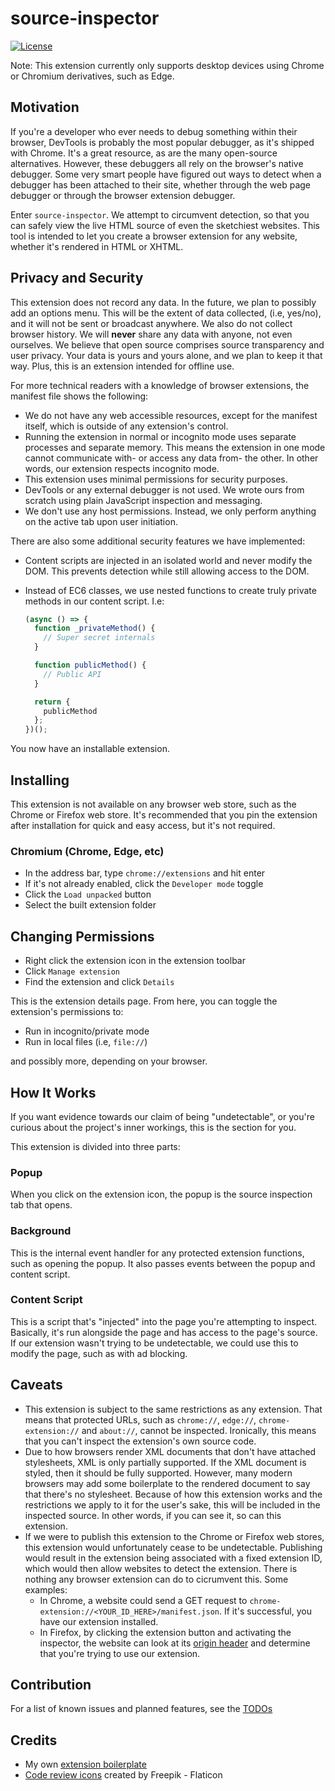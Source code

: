 # source-inspector

[![License][license-image]][license-url]

Note: This extension currently only supports desktop devices using Chrome or
Chromium derivatives, such as Edge.

## Motivation

If you're a developer who ever needs to debug something within their browser,
DevTools is probably the most popular debugger, as it's shipped with Chrome.
It's a great resource, as are the many open-source alternatives. However, these
debuggers all rely on the browser's native debugger. Some very smart people have
figured out ways to detect when a debugger has been attached to their site,
whether through the web page debugger or through the browser extension debugger.

Enter `source-inspector`. We attempt to circumvent detection, so that you can
safely view the live HTML source of even the sketchiest websites. This tool is
intended to let you create a browser extension for any website, whether it's
rendered in HTML or XHTML.

## Privacy and Security

This extension does not record any data. In the future, we plan to possibly add
an options menu. This will be the extent of data collected, (i.e, yes/no), and
it will not be sent or broadcast anywhere. We also do not collect browser
history. We will **never** share any data with anyone, not even ourselves.
We believe that open source comprises source transparency and user privacy.
Your data is yours and yours alone, and we plan to keep it that way. Plus,
this is an extension intended for offline use.

For more technical readers with a knowledge of browser extensions, the manifest
file shows the following:

- We do not have any web accessible resources, except for the manifest itself,
  which is outside of any extension's control.
- Running the extension in normal or incognito mode uses separate processes and
  separate memory. This means the extension in one mode cannot communicate
  with- or access any data from- the other. In other words, our extension
  respects incognito mode.
- This extension uses minimal permissions for security purposes.
- DevTools or any external debugger is not used. We wrote ours from scratch
  using plain JavaScript inspection and messaging.
- We don't use any host permissions. Instead, we only perform anything on the
  active tab upon user initiation.

There are also some additional security features we have implemented:

- Content scripts are injected in an isolated world and never modify the DOM.
  This prevents detection while still allowing access to the DOM.
- Instead of EC6 classes, we use nested functions to create truly
  private methods in our content script. I.e:

  ```ts
  (async () => {
    function _privateMethod() {
      // Super secret internals
    }

    function publicMethod() {
      // Public API
    }

    return {
      publicMethod
    };
  })();
  ```

  <!--


- All messages are validated to ensure that no part of the extension has been
  [compromised](https://chromium.googlesource.com/chromium/src/+/refs/heads/main/docs/security/compromised-renderers.md#Messaging).
  -->

Finally, for transparency's sake, yes, the initial commit added _a lot_. That's
because this project had been in the works for a while. This was a rich
opportunity to learn about React and more technical (X)HTML.
And in learning about React through this project, there were a few migrations
to get the nesting of diverse component states functional and implemented to
reasonable and modern coding standards.

## Building

In order to use this extension, you must first build it from source.

- Download the source code
- Open your IDE or terminal to the root of the project
- Run `npm install` to install dependencies
- To build the extension, start a development server:
  - For users, run `npm run start:prod` to run in production mode.
    This will create a folder `dist` containing the built extension.
  - For developers, run `npm run start:dev` or `npm start`
    to run in development mode. They are equivalent.
    This will create a folder `build` containing the built extension.
- Optionally, when the server says that webpack has compiled successfully,
  you can stop the server. (Ctrl+C, or Command+C on Mac)
  It's only necessary to keep it running if you plan on making changes
  to the source code and having them be patched in live. Though, in
  Chromium-based browsers, you will still be required to reload the extension
  manually, as there is no way to perform this automatically.
  <!-- Dev note:
  It might be possible if the server also managed a browser process that it
  could close and reopen, however this is far outside the scope of this
  project, and it's only necessary for testing, not installation.
  Too technical, too little gains. Perhaps someone could make a
  proof-of-concept Chromium extension testing boilerplate.
  -->

You now have an installable extension.

## Installing

This extension is not available on any browser web store, such as the Chrome
or Firefox web store. It's recommended that you pin the extension after
installation for quick and easy access, but it's not required.

### Chromium (Chrome, Edge, etc)

- In the address bar, type `chrome://extensions` and hit enter
- If it's not already enabled, click the `Developer mode` toggle
- Click the `Load unpacked` button
- Select the built extension folder

<!--
### Firefox (Firefox, Tor, etc)

- In the address bar, type `about:addons` and hit enter
- If it's not already enabled, click the `Developer mode` toggle
- Click the `Load Temporary Add-on` button
- Select the built extension folder
-->

## Changing Permissions

- Right click the extension icon in the extension toolbar
- Click `Manage extension`
- Find the extension and click `Details`

This is the extension details page.
From here, you can toggle the extension's permissions to:

- Run in incognito/private mode
- Run in local files (i.e, `file://`)

and possibly more, depending on your browser.

## How It Works

If you want evidence towards our claim of being "undetectable", or you're
curious about the project's inner workings, this is the section for you.

This extension is divided into three parts:

### Popup

When you click on the extension icon, the popup is the source inspection tab
that opens.

### Background

This is the internal event handler for any protected extension functions, such
as opening the popup. It also passes events between the popup and content
script.

### Content Script

This is a script that's "injected" into the page you're attempting to inspect.
Basically, it's run alongside the page and has access to the page's source.
If our extension wasn't trying to be undetectable, we could use this to modify
the page, such as with ad blocking.

## Caveats

- This extension is subject to the same restrictions as any extension. That
  means that protected URLs, such as `chrome://`, `edge://`,
  `chrome-extension://` and `about://`, cannot be inspected. Ironically, this
  means that you can't inspect the extension's own source code.
- Due to how browsers render XML documents that don't have attached stylesheets,
  XML is only partially supported. If the XML document is styled, then it
  should be fully supported. However, many modern browsers may add some
  boilerplate to the rendered document to say that there's no stylesheet.
  Because of how this extension works and the restrictions we apply to it for
  the user's sake, this will be included in the inspected source. In other
  words, if you can see it, so can this extension.
- If we were to publish this extension to the Chrome or Firefox web stores,
  this extension would unfortunately cease to be undetectable. Publishing would
  result in the extension being associated with a fixed extension ID, which
  would then allow websites to detect the extension. There is nothing any
  browser extension can do to cicrumvent this. Some examples:
  - In Chrome, a website could send a GET request to
    `chrome-extension://<YOUR_ID_HERE>/manifest.json`. If it's successful, you
    have our extension installed.
  - In Firefox, by clicking the extension button and activating the inspector,
    the website can look at its
    [origin header](https://bugzilla.mozilla.org/show_bug.cgi?id=1405971)
    and determine that you're trying to use our extension.

## Contribution

For a list of known issues and planned features, see the [TODOs](TODO.md)

## Credits

- My own [extension boilerplate](https://github.com/Anonymous-Humanoid/chromium-extension-boilerplate)
- [Code review icons](https://www.flaticon.com/free-icons/code-review) created
  by Freepik - Flaticon

[license-image]: https://img.shields.io/npm/l/markdownlint.svg
[license-url]: https://opensource.org/licenses/MIT

